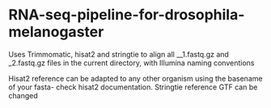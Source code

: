 # RNA-seq-pipeline-for-drosophila-melanogaster
Uses Trimmomatic, hisat2 and stringtie to align all __1.fastq.gz and _2.fastq.gz files in the current directory, with Illumina naming conventions

Hisat2 reference can be adapted to any other organism using the basename of your fasta- check hisat2 documentation.
Stringtie reference GTF can be changed
